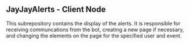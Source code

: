 ## JayJayAlerts - Client Node

This subrepository contains the display of the alerts. 
It is responsible for receiving communcations from the bot, creating a new page if necessary, and changing the elements on the page for the specified user and event.
